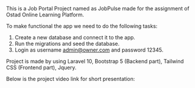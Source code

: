 This is a Job Portal Project named as JobPulse made for the assignment of Ostad Online Learning Platform.

To make functional the app we need to do the following tasks:

1. Create a new database and connect it to the app.
2. Run the migrations and seed the database.
3. Login as username admin@owner.com and password 12345.


Project is made by using Laravel 10, Bootstrap 5 (Backend part), Tailwind CSS (Frontend part), Jquery.

Below is the project video link for short presentation:
